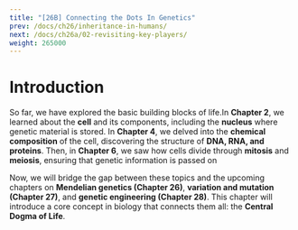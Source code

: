 ```yaml
---
title: "[26B] Connecting the Dots In Genetics"
prev: /docs/ch26/inheritance-in-humans/
next: /docs/ch26a/02-revisiting-key-players/
weight: 265000
---
```


# Introduction

So far, we have explored the basic building blocks of life.In **Chapter 2**, we learned about the **cell** and its components, including the **nucleus** where genetic material is stored. In **Chapter 4**, we delved into the **chemical composition** of the cell, discovering the structure of **DNA, RNA, and proteins**. Then, in **Chapter 6**, we saw how cells divide through **mitosis** and **meiosis**, ensuring that genetic information is passed on

Now, we will bridge the gap between these topics and the upcoming chapters on **Mendelian genetics (Chapter 26)**, **variation and mutation (Chapter 27)**, and **genetic engineering (Chapter 28)**. This chapter will introduce a core concept in biology that connects them all: the **Central Dogma of Life**.